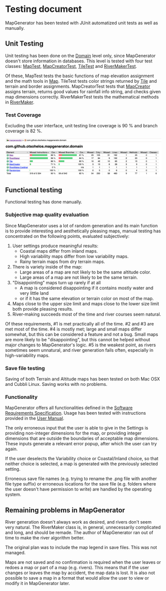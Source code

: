 # Testing document

MapGenerator has been tested with JUnit automatized unit tests as well as manually.

## Unit Testing

Unit testing has been done on the [Domain](https://github.com/otsohelos/ot_harjoitustyo/tree/master/MapGenerator/src/main/java/com/github/otsohelos/mapgenerator/domain) level only, since MapGenerator doesn't store information in databases. This level is tested with four test classes: [MapTest](https://github.com/otsohelos/ot_harjoitustyo/blob/master/MapGenerator/src/test/java/com/github/otsohelos/mapgenerator/domain/MapTest.java), [MapCreatorTest](https://github.com/otsohelos/ot_harjoitustyo/blob/master/MapGenerator/src/test/java/com/github/otsohelos/mapgenerator/domain/MapCreatorTest.java), [TileTest](https://github.com/otsohelos/ot_harjoitustyo/blob/master/MapGenerator/src/test/java/com/github/otsohelos/mapgenerator/domain/TileTest.java) and [RiverMakerTest](https://github.com/otsohelos/ot_harjoitustyo/blob/master/MapGenerator/src/test/java/com/github/otsohelos/mapgenerator/domain/RiverMakerTest.java).

Of these, MapTest tests the basic functions of map elevation assignment and the math tools in [Map](https://github.com/otsohelos/ot_harjoitustyo/blob/master/MapGenerator/src/main/java/com/github/otsohelos/mapgenerator/domain/Map.java). TileTest tests color strings returned by [Tile](https://github.com/otsohelos/ot_harjoitustyo/blob/master/MapGenerator/src/main/java/com/github/otsohelos/mapgenerator/domain/Tile.java) and terrain and border assignments. MapCreatorTest tests that [MapCreator](https://github.com/otsohelos/ot_harjoitustyo/blob/master/MapGenerator/src/main/java/com/github/otsohelos/mapgenerator/domain/MapCreator.java) assigns terrain, returns good values for rainfall info string, and checks given map dimensions correctly. RiverMakerTest tests the mathematical methods in [RiverMaker](https://github.com/otsohelos/ot_harjoitustyo/blob/master/MapGenerator/src/main/java/com/github/otsohelos/mapgenerator/domain/RiverMaker.java).


### Test Coverage

Excluding the user interface, unit testing line coverage is 90 % and branch coverage is 82 %.

![Test coverage](https://github.com/otsohelos/ot_harjoitustyo/blob/master/MapGenerator/documentation/testcoverage.png)


## Functional testing

Functional testing has done manually.

### Subjective map quality evaluation

Since MapGenerator uses a lot of random generation and its main function is to provide interesting and aesthetically pleasing maps, manual testing has concentrated on the following points, evaluated subjectively:
1. User settings produce meaningful results:
   * Coastal maps differ from inland maps.
   * High variability maps differ from low variability maps.
   * Rainy terrain maps from dry terrain maps.
1. There is variety inside of the map:
   * Large areas of a map are not likely to be the same altitude color.
   * Large areas of a map are not likely to be the same terrain.
1. "Disappointing" maps turn up rarely if at all
   * A map is considered disappointing if it contains mostly water and very little land
   * or if it has the same elevation or terrain color on most of the map.
1. Maps close to the upper size limit and maps close to the lower size limit both provide pleasing results.
1. River-making succeeds most of the time and river courses seem natural.

Of these requirements, #1 is met practically all of the time. #2 and #3 are met most of the time. #4 is mostly met; large and small maps differ somewhat, but this can be considered a feature and not a bug. Small maps are more likely to be "disappointing", but this cannot be helped without major changes to MapGenerator's logic. #5 is the weakest point, as rivers sometimes seem unnatural, and river generation fails often, especially in high-variability maps.

### Save file testing

Saving of both Terrain and Altitude maps has been tested on both Mac OSX and Cubbli Linux. Saving works with no problems.

### Functionality

MapGenerator offers all functionalities defined in the [Software Requirements Specification](https://github.com/otsohelos/ot_harjoitustyo/blob/master/MapGenerator/documentation/Software%20Requirements%20Specification.md#functionality-in-basic-version). Usage has been tested with instructions provided in the [User Manual](https://github.com/otsohelos/ot_harjoitustyo/blob/master/MapGenerator/documentation/User%20Manual.md).

The only erroneous input that the user is able to give in the Settings is providing non-integer dimensions for the map, or providing integer dimensions that are outside the boundaries of acceptable map dimensions. These inputs generate a relevant error popup, after which the user can try again.

If the user deselects the Variability choice or Coastal/Inland choice, so that neither choice is selected, a map is generated with the previously selected setting.

Erroneous save file names (e.g. trying to rename the .png file with another file type suffix) or erroneous locations for the save file (e.g. folders where the user doesn't have permission to write) are handled by the operating system.

## Remaining problems in MapGenerator

River generation doesn't always work as desired, and rivers don't seem very natural. The RiverMaker class is, in general, unnecessarily complicated and long, and should be remade. The author of MapGenerator ran out of time to make the river algorithm better.

The original plan was to include the map legend in save files. This was not managed.

Maps are not saved and no confirmation is required when the user leaves or redoes a map or part of a map (e.g. rivers). This means that if the user changes or leaves the map by accident, the map data is lost. It is also not possible to save a map in a format that would allow the user to view or modify it in MapGenerator later.